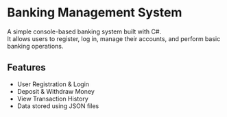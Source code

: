 # Banking Management System

A simple console-based banking system built with C#.  
It allows users to register, log in, manage their accounts, and perform basic banking operations.

## Features
- User Registration & Login
- Deposit & Withdraw Money
- View Transaction History
- Data stored using JSON files